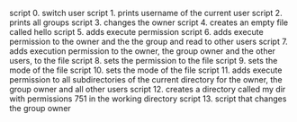 script 0. switch user
script 1. prints username of the current user
script 2. prints all groups
script 3. changes the owner
script 4. creates an empty file called hello
script 5. adds execute permission
script 6. adds execute permission to the owner and the the group and read to other users
script 7. adds execution permission to the owner, the group owner and the other users, to the file
script 8. sets the permission to the file
script 9. sets the mode of the file
script 10. sets the mode of the file
script 11. adds execute permission to all subdirectories of the current directory for the owner, the group owner and all other users
script 12. creates a directory called my dir with permissions 751 in the working directory
script 13. script that changes the group owner 
